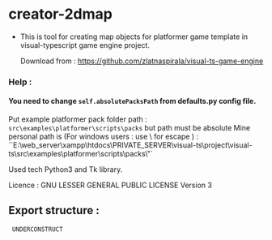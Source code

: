 # creator-2dmap #

 - This is tool for creating map objects for platformer game template
   in visual-typescript game engine project.

   Download from :
   https://github.com/zlatnaspirala/visual-ts-game-engine

### Help : ###

 #### You need to change `self.absolutePacksPath` from defaults.py config file. ####
 Put example platformer pack folder path :
  `src\examples\platformer\scripts\packs` but path must be absolute
  Mine personal path is (For windows users : use \\ for escape ) :
  ``E:\\web_server\\xampp\htdocs\\PRIVATE_SERVER\\visual-ts\\project\\visual-ts\\src\\examples\\platformer\\scripts\\packs\\"`

 Used tech Python3 and Tk library.

 Licence :
  GNU LESSER GENERAL PUBLIC LICENSE Version 3


## Export structure : ##

 ```
  UNDERCONSTRUCT
 ```
